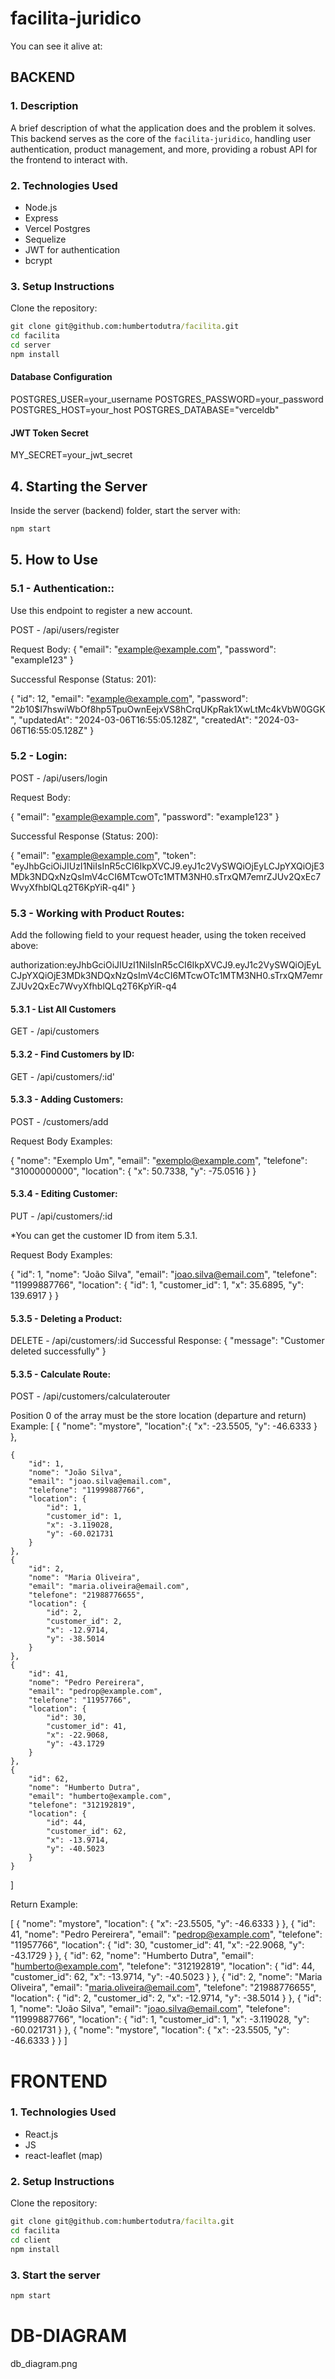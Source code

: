 # facilita-juridico

You can see it alive at:



## BACKEND

### 1. Description
A brief description of what the application does and the problem it solves. This backend serves as the core of the `facilita-juridico`, handling user authentication, product management, and more, providing a robust API for the frontend to interact with.

### 2. Technologies Used
- Node.js
- Express
- Vercel Postgres
- Sequelize
- JWT for authentication
- bcrypt

### 3. Setup Instructions

Clone the repository:

```bat
git clone git@github.com:humbertodutra/facilita.git
cd facilita
cd server
npm install
```

#### Database Configuration
POSTGRES_USER=your_username
POSTGRES_PASSWORD=your_password
POSTGRES_HOST=your_host
POSTGRES_DATABASE="verceldb"

#### JWT Token Secret
MY_SECRET=your_jwt_secret


## 4. Starting the Server

Inside the server (backend) folder, start the server with:

```bat
npm start
```


## 5. How to Use

### 5.1 -  Authentication:: 

Use this endpoint to register a new account.

POST - /api/users/register

Request Body:
{
  "email": "example@example.com",
  "password": "example123"
}

Successful Response (Status: 201):

{
    "id": 12,
    "email": "example@example.com",
    "password": "$2b$10$I7hswiWbOf8hp5TpuOwnEejxVS8hCrqUKpRak1XwLtMc4kVbW0GGK",
    "updatedAt": "2024-03-06T16:55:05.128Z",
    "createdAt": "2024-03-06T16:55:05.128Z"
}

### 5.2 - Login:

POST - /api/users/login

Request Body:


{
  "email": "example@example.com",
  "password": "example123"
}

Successful Response (Status: 200):

{
    "email": "example@example.com",
    "token": "eyJhbGciOiJIUzI1NiIsInR5cCI6IkpXVCJ9.eyJ1c2VySWQiOjEyLCJpYXQiOjE3MDk3NDQxNzQsImV4cCI6MTcwOTc1MTM3NH0.sTrxQM7emrZJUv2QxEc7WvyXfhblQLq2T6KpYiR-q4I"
}

### 5.3 - Working with Product Routes:


Add the following field to your request header, using the token received above: 

authorization:eyJhbGciOiJIUzI1NiIsInR5cCI6IkpXVCJ9.eyJ1c2VySWQiOjEyLCJpYXQiOjE3MDk3NDQxNzQsImV4cCI6MTcwOTc1MTM3NH0.sTrxQM7emrZJUv2QxEc7WvyXfhblQLq2T6KpYiR-q4

#### 5.3.1 - List All Customers

GET - /api/customers

#### 5.3.2 - Find Customers by ID:

GET - /api/customers/:id'

#### 5.3.3 - Adding Customers:

POST - /customers/add

Request Body Examples:

{
        "nome": "Exemplo Um",
        "email": "exemplo@example.com",
        "telefone": "31000000000",
        "location": {
            "x": 50.7338,
            "y": -75.0516
        }
 }

#### 5.3.4 - Editing Customer:

PUT - /api/customers/:id

*You can get the customer ID from item 5.3.1.

Request Body Examples:

{
        "id": 1,
        "nome": "João Silva",
        "email": "joao.silva@email.com",
        "telefone": "11999887766",
        "location": {
            "id": 1,
            "customer_id": 1,
            "x": 35.6895,
            "y": 139.6917
        }
}

#### 5.3.5 - Deleting a Product:

DELETE - /api/customers/:id
Successful Response:
{
    "message": "Customer deleted successfully"
}


#### 5.3.5 - Calculate Route:

POST - /api/customers/calculaterouter


Position 0 of the array must be the store location (departure and return)
Example:
[
    {
        "nome": "mystore",
        "location":{
             "x": -23.5505, 
             "y": -46.6333
        }
    },
    
    {
        "id": 1,
        "nome": "João Silva",
        "email": "joao.silva@email.com",
        "telefone": "11999887766",
        "location": {
            "id": 1,
            "customer_id": 1,
            "x": -3.119028,
            "y": -60.021731
        }
    },
    {
        "id": 2,
        "nome": "Maria Oliveira",
        "email": "maria.oliveira@email.com",
        "telefone": "21988776655",
        "location": {
            "id": 2,
            "customer_id": 2,
            "x": -12.9714,
            "y": -38.5014
        }
    },
    {
        "id": 41,
        "nome": "Pedro Pereirera",
        "email": "pedrop@example.com",
        "telefone": "11957766",
        "location": {
            "id": 30,
            "customer_id": 41,
            "x": -22.9068,
            "y": -43.1729
        }
    },
    {
        "id": 62,
        "nome": "Humberto Dutra",
        "email": "humberto@example.com",
        "telefone": "312192819",
        "location": {
            "id": 44,
            "customer_id": 62,
            "x": -13.9714,
            "y": -40.5023
        }
    }
]


Return Example:


[
    {
        "nome": "mystore",
        "location": {
            "x": -23.5505,
            "y": -46.6333
        }
    },
    {
        "id": 41,
        "nome": "Pedro Pereirera",
        "email": "pedrop@example.com",
        "telefone": "11957766",
        "location": {
            "id": 30,
            "customer_id": 41,
            "x": -22.9068,
            "y": -43.1729
        }
    },
    {
        "id": 62,
        "nome": "Humberto Dutra",
        "email": "humberto@example.com",
        "telefone": "312192819",
        "location": {
            "id": 44,
            "customer_id": 62,
            "x": -13.9714,
            "y": -40.5023
        }
    },
    {
        "id": 2,
        "nome": "Maria Oliveira",
        "email": "maria.oliveira@email.com",
        "telefone": "21988776655",
        "location": {
            "id": 2,
            "customer_id": 2,
            "x": -12.9714,
            "y": -38.5014
        }
    },
    {
        "id": 1,
        "nome": "João Silva",
        "email": "joao.silva@email.com",
        "telefone": "11999887766",
        "location": {
            "id": 1,
            "customer_id": 1,
            "x": -3.119028,
            "y": -60.021731
        }
    },
    {
        "nome": "mystore",
        "location": {
            "x": -23.5505,
            "y": -46.6333
        }
    }
]





# FRONTEND


### 1. Technologies Used
- React.js
- JS
- react-leaflet (map)

### 2. Setup Instructions

Clone the repository:

```bat
git clone git@github.com:humbertodutra/facilta.git
cd facilita
cd client
npm install
```
### 3. Start the server

```bat
npm start
```
# DB-DIAGRAM

db_diagram.png